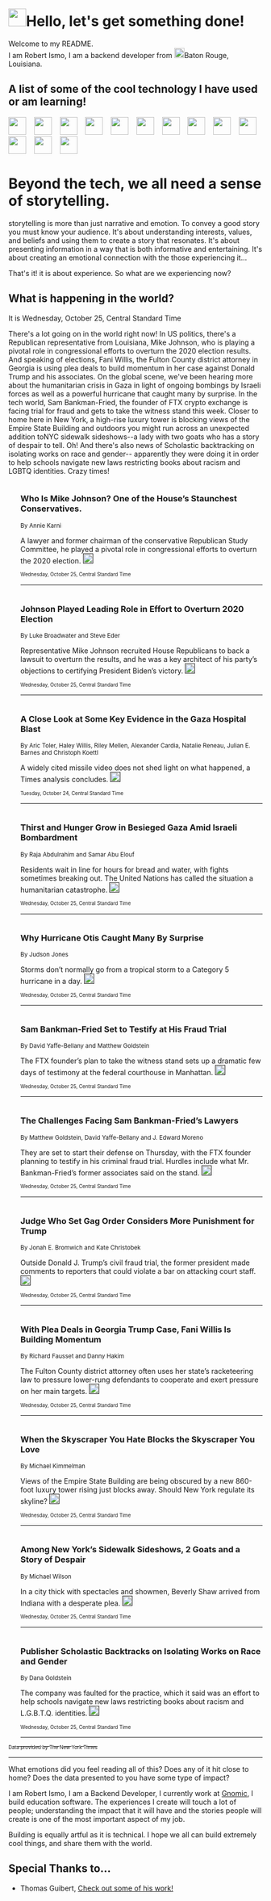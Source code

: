 <h1><img src="https://emojis.slackmojis.com/emojis/images/1643514375/3493/hot-coffee.gif?1643514375" width="35"/>Hello, let's get something done!</h1>

<p>Welcome to my README.<br/>
I am Robert Ismo, I am a backend developer from <img src="https://emojis.slackmojis.com/emojis/images/1638395689/50435/moulin_rouge.png?1638395689" width="20"/>Baton Rouge, Louisiana.</p>
<h2>A list of some of the cool technology I have used or am learning!</h2>
<p>
<img src="https://emojis.slackmojis.com/emojis/images/1643516091/21142/meow_bongotap.gif?1643516091" width="35" alt="">
<img src="https://img.shields.io/badge/Favorite%20Frontend%20Framework-SvelteKit-f83903" alt="">
<img src="https://img.shields.io/badge/Second%20Favorite-Vue-40b581" alt="">
<img src="https://img.shields.io/badge/Most%20Used%20Runtime-Nodejs-78b061" alt="">
<img src="https://emojis.slackmojis.com/emojis/images/1643517416/34482/fire.gif?1643517416" width="35" alt="">
<img src="https://img.shields.io/badge/Javascript%20But%20Better-Typescript-0078ca" alt="">
<img src="https://img.shields.io/badge/Favorite%20Language-Elixir-3e244d" alt="">
<img src="https://img.shields.io/badge/Containerize%20Everything-Docker-6ac9ef" alt="">
<img src="https://emojis.slackmojis.com/emojis/images/1643514596/5999/meow_party.gif?1643514596" width="35" alt="">
<img src="https://img.shields.io/badge/API%20Love%20Language-Graphql-de32a5" alt="">
<img src="https://img.shields.io/badge/Our%20Favorite%20Version%20Controller-Git-e94f33" alt="">
<img src="https://img.shields.io/badge/Favorite%20Database-Redis-d42d1d" alt="">
<img src="https://emojis.slackmojis.com/emojis/images/1643514559/5584/deployparrot.gif?1643514559" width="35" alt="">
<img src="https://img.shields.io/badge/Container%20Interstate-RabbitMQ-f66200" alt="">
<img src="https://img.shields.io/badge/Gotta%20Learn-Kubernetes-316adf" alt="">
<img src="https://img.shields.io/badge/Really%20Mature%20Now-WASM-654fef" alt="">
<img src="https://emojis.slackmojis.com/emojis/images/1666642497/61942/dance_vibe.gif?1666642497" width="35" alt="">
<img src="https://img.shields.io/badge/For%20My%20M1-ARM64-657d96" alt="">
<img src="https://img.shields.io/badge/Loving%20This%20So%20Much-TailwindCSS-17bcb5" alt="">
<img src="https://img.shields.io/badge/Cool%20Build%20Tool-Vite-f9cb24" alt="">
<img src="https://emojis.slackmojis.com/emojis/images/1669231376/62819/working-on-it.gif?1669231376" width="35" alt="">
<img src="https://img.shields.io/badge/Fun%20and%20Easy%20Database-MongoDB-5f8c49" alt="">
<img src="https://img.shields.io/badge/JS%20Life%20Support-NPM-c73737" alt="">
<img src="https://img.shields.io/badge/I%20Liked%20It-DynamoDB-0073b9" alt="">
<img src="https://emojis.slackmojis.com/emojis/images/1643514045/46/question.gif?1643514045" width="35" alt="">
<img src="https://img.shields.io/badge/cool-React-60d6f9" alt="">
<img src="https://img.shields.io/badge/Future%20Big%20Project-Lambda-f37e00" alt="">
<img src="https://img.shields.io/badge/NPM%20But%20Better-PNPM-f1aa07" alt="">
<img src="https://emojis.slackmojis.com/emojis/images/1643514943/9662/fbwow.gif?1643514943" width="35" alt="">
<img src="https://img.shields.io/badge/First%20Language-C-662079" alt="">
<img src="https://img.shields.io/badge/Where%20I%20Deploy%20Frontend-Vercel-000000" alt="">
<img src="https://img.shields.io/badge/Who%20Does%20not%20Want%20an%20App-Swift-f9492a" alt="">
<img src="https://emojis.slackmojis.com/emojis/images/1643514058/151/javascript.png?1643514058" width="35" alt="">
<img src="https://img.shields.io/badge/cool-Python-fbd542" alt="">
<img src="https://img.shields.io/badge/Favorite%20Something-Stripe-656cdc" alt="">
<img src="https://img.shields.io/badge/Of%20Course-HTML5-ed6327" alt="">
<img src="https://emojis.slackmojis.com/emojis/images/1660415405/60731/bomb.gif?1660415405" width="35" alt="">
<img src="https://img.shields.io/badge/hate-CSS-2964ec" alt="">
<img src="https://img.shields.io/badge/Learning-CircleCI-141215" alt="">
<img src="https://img.shields.io/badge/Learning-Rust-fbbb3b" alt="">
<img src="https://emojis.slackmojis.com/emojis/images/1660415397/60712/writing-hand.gif?1660415397" width="35" alt="">
<img src="https://img.shields.io/badge/Dev%20Browser%20of%20Choice-Firefox-cc4e26" alt="">
<img src="https://img.shields.io/badge/Recoverying%20From%20Windows-UNIX-1781e3" alt="">
<img src="https://img.shields.io/badge/LOVE-LogSeq-90c1c2" alt="">
<img src="https://emojis.slackmojis.com/emojis/images/1643514066/223/kirby.gif?1643514066" width="35" alt="">
<img src="https://img.shields.io/badge/Daily%20Driver-MacOS-e6e6e8" alt="">
<img src="https://img.shields.io/badge/Git%20Server-Github-000000" alt="">
<img src="https://img.shields.io/badge/enjoyable-EC2-f17428" alt="">
<img src="https://emojis.slackmojis.com/emojis/images/1643514239/2069/excited.gif?1643514239" width="35" alt="">
</p>
<h1>Beyond the tech, we all need a sense of storytelling.</h1>
<p>storytelling is more than just narrative and emotion. To convey a good story you must know your audience. It's about understanding interests, values, and beliefs and using them to create a story that resonates. It's about presenting information in a way that is both informative and entertaining. It's about creating an emotional connection with the those experiencing it...</p>
<p>That's it! it is about experience. So what are we experiencing now?</p>
<h2>What is happening in the world?</h2>
<p>It is Wednesday, October 25, Central Standard Time</p>
<p>
There&#39;s a lot going on in the world right now! In US politics, there&#39;s a Republican representative from Louisiana, Mike Johnson, who is playing a pivotal role in congressional efforts to overturn the 2020 election results. And speaking of elections, Fani Willis, the Fulton County district attorney in Georgia is using plea deals to build momentum in her case against Donald Trump and his associates. On the global scene, we&#39;ve been hearing more about the humanitarian crisis in Gaza in light of ongoing bombings by Israeli forces as well as a powerful hurricane that caught many by surprise. In the tech world, Sam Bankman-Fried, the founder of FTX crypto exchange is facing trial for fraud and gets to take the witness stand this week. Closer to home here in New York, a high-rise luxury tower is blocking views of the Empire State Building and outdoors you might run across an unexpected addition toNYC sidewalk sideshows--a lady with two goats who has a story of despair to tell. Oh! And there&#39;s also news of Scholastic backtracking on isolating works on race and gender-- apparently they were doing it in order to help schools navigate new laws restricting books about racism and LGBTQ identities. Crazy times!</p>
<ol>
<img src="https://img.shields.io/badge/-us-blue" alt="">
<h3>Who Is Mike Johnson? One of the House’s Staunchest Conservatives.</h3>
<sub>By Annie Karni</sub>
<p>A lawyer and former chairman of the conservative Republican Study Committee, he played a pivotal role in congressional efforts to overturn the 2020 election.  <a href=""><img src="https://developer.nytimes.com/files/poweredby_nytimes_30b.png?v=1583354208352" height="20"></a></p>
<sub><sub>Wednesday, October 25, Central Standard Time</sub></sub>
<hr/>
<img src="https://img.shields.io/badge/-us-blue" alt="">
<h3>Johnson Played Leading Role in Effort to Overturn 2020 Election</h3>
<sub>By Luke Broadwater and Steve Eder</sub>
<p>Representative Mike Johnson recruited House Republicans to back a lawsuit to overturn the results, and he was a key architect of his party’s objections to certifying President Biden’s victory.  <a href=""><img src="https://developer.nytimes.com/files/poweredby_nytimes_30b.png?v=1583354208352" height="20"></a></p>
<sub><sub>Wednesday, October 25, Central Standard Time</sub></sub>
<hr/>
<img src="https://img.shields.io/badge/-world-blue" alt="">
<h3>A Close Look at Some Key Evidence in the Gaza Hospital Blast</h3>
<sub>By Aric Toler, Haley Willis, Riley Mellen, Alexander Cardia, Natalie Reneau, Julian E. Barnes and Christoph Koettl</sub>
<p>A widely cited missile video does not shed light on what happened, a Times analysis concludes.  <a href=""><img src="https://developer.nytimes.com/files/poweredby_nytimes_30b.png?v=1583354208352" height="20"></a></p>
<sub><sub>Tuesday, October 24, Central Standard Time</sub></sub>
<hr/>
<img src="https://img.shields.io/badge/-world-blue" alt="">
<h3>Thirst and Hunger Grow in Besieged Gaza Amid Israeli Bombardment</h3>
<sub>By Raja Abdulrahim and Samar Abu Elouf</sub>
<p>Residents wait in line for hours for bread and water, with fights sometimes breaking out. The United Nations has called the situation a humanitarian catastrophe.  <a href=""><img src="https://developer.nytimes.com/files/poweredby_nytimes_30b.png?v=1583354208352" height="20"></a></p>
<sub><sub>Wednesday, October 25, Central Standard Time</sub></sub>
<hr/>
<img src="https://img.shields.io/badge/-world-blue" alt="">
<h3>Why Hurricane Otis Caught Many By Surprise</h3>
<sub>By Judson Jones</sub>
<p>Storms don’t normally go from a tropical storm to a Category 5 hurricane in a day.  <a href=""><img src="https://developer.nytimes.com/files/poweredby_nytimes_30b.png?v=1583354208352" height="20"></a></p>
<sub><sub>Wednesday, October 25, Central Standard Time</sub></sub>
<hr/>
<img src="https://img.shields.io/badge/-technology-blue" alt="">
<h3>Sam Bankman-Fried Set to Testify at His Fraud Trial</h3>
<sub>By David Yaffe-Bellany and Matthew Goldstein</sub>
<p>The FTX founder’s plan to take the witness stand sets up a dramatic few days of testimony at the federal courthouse in Manhattan.  <a href=""><img src="https://developer.nytimes.com/files/poweredby_nytimes_30b.png?v=1583354208352" height="20"></a></p>
<sub><sub>Wednesday, October 25, Central Standard Time</sub></sub>
<hr/>
<img src="https://img.shields.io/badge/-technology-blue" alt="">
<h3>The Challenges Facing Sam Bankman-Fried’s Lawyers</h3>
<sub>By Matthew Goldstein, David Yaffe-Bellany and J. Edward Moreno</sub>
<p>They are set to start their defense on Thursday, with the FTX founder planning to testify in his criminal fraud trial. Hurdles include what Mr. Bankman-Fried’s former associates said on the stand.  <a href=""><img src="https://developer.nytimes.com/files/poweredby_nytimes_30b.png?v=1583354208352" height="20"></a></p>
<sub><sub>Wednesday, October 25, Central Standard Time</sub></sub>
<hr/>
<img src="https://img.shields.io/badge/-nyregion-blue" alt="">
<h3>Judge Who Set Gag Order Considers More Punishment for Trump</h3>
<sub>By Jonah E. Bromwich and Kate Christobek</sub>
<p>Outside Donald J. Trump’s civil fraud trial, the former president made comments to reporters that could violate a bar on attacking court staff.  <a href=""><img src="https://developer.nytimes.com/files/poweredby_nytimes_30b.png?v=1583354208352" height="20"></a></p>
<sub><sub>Wednesday, October 25, Central Standard Time</sub></sub>
<hr/>
<img src="https://img.shields.io/badge/-us-blue" alt="">
<h3>With Plea Deals in Georgia Trump Case, Fani Willis Is Building Momentum</h3>
<sub>By Richard Fausset and Danny Hakim</sub>
<p>The Fulton County district attorney often uses her state’s racketeering law to pressure lower-rung defendants to cooperate and exert pressure on her main targets.  <a href=""><img src="https://developer.nytimes.com/files/poweredby_nytimes_30b.png?v=1583354208352" height="20"></a></p>
<sub><sub>Wednesday, October 25, Central Standard Time</sub></sub>
<hr/>
<img src="https://img.shields.io/badge/-arts-blue" alt="">
<h3>When the Skyscraper You Hate Blocks the Skyscraper You Love</h3>
<sub>By Michael Kimmelman</sub>
<p>Views of the Empire State Building are being obscured by a new 860-foot luxury tower rising just blocks away. Should New York regulate its skyline?  <a href=""><img src="https://developer.nytimes.com/files/poweredby_nytimes_30b.png?v=1583354208352" height="20"></a></p>
<sub><sub>Wednesday, October 25, Central Standard Time</sub></sub>
<hr/>
<img src="https://img.shields.io/badge/-nyregion-blue" alt="">
<h3>Among New York’s Sidewalk Sideshows, 2 Goats and a Story of Despair</h3>
<sub>By Michael Wilson</sub>
<p>In a city thick with spectacles and showmen, Beverly Shaw arrived from Indiana with a desperate plea.  <a href=""><img src="https://developer.nytimes.com/files/poweredby_nytimes_30b.png?v=1583354208352" height="20"></a></p>
<sub><sub>Wednesday, October 25, Central Standard Time</sub></sub>
<hr/>
<img src="https://img.shields.io/badge/-us-blue" alt="">
<h3>Publisher Scholastic Backtracks on Isolating Works on Race and Gender</h3>
<sub>By Dana Goldstein</sub>
<p>The company was faulted for the practice, which it said was an effort to help schools navigate new laws restricting books about racism and L.G.B.T.Q. identities.  <a href=""><img src="https://developer.nytimes.com/files/poweredby_nytimes_30b.png?v=1583354208352" height="20"></a></p>
<sub><sub>Wednesday, October 25, Central Standard Time</sub></sub>
<hr/>
</ol>
<a href="https://developer.nytimes.com"><sub><sub>Data provided by The New York Times</sub></sub></a>
<hr/>
<p>What emotions did you feel reading all of this? Does any of it hit close to home? Does the data presented to you have some type of impact?</p>
<p>I am Robert Ismo, I am a Backend Developer, I currently work at <a href="https://gnomic.education/">Gnomic</a>, I build education software. The experiences I create will touch a lot of people; understanding the impact that it will have and the stories people will create is one of the most important aspect of my job.</p>
<p>Building is equally artful as it is technical. I hope we all can build extremely cool things, and share them with the world.</p>
<h2>Special Thanks to...</h2>
<ul>
<li>Thomas Guibert, <a href="https://github.com/thmsgbrt/thmsgbrt">Check out some of his work!</a></li>
</ul>